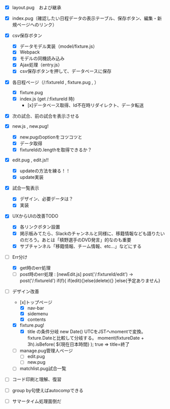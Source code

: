 - [x] layout.pug　および継承
- [x] index.pug（確認したい日程データの表示テーブル、保存ボタン、編集・新規ページへのリンク）
- [x] csv保存ボタン
  - [x] データモデル実装（model/fixture.js）
  - [x] Webpack
  - [x] モデルの同機読み込み
  - [x] Ajax処理（entry.js）
  - [x] csv保存ボタンを押して、データベースに保存

- [x] 各日程ページ（/:fixtureId , fixture.pug , ）
  - [x] fixture.pug
  - [x] index.js (get /:fixtureId 時)
    - [x]データベース取得、Id不在時リダイレクト、データ転送

- [x] 次の試合、前の試合を表示させる

- [x] new.js , new.pug!
  - [x] new.pugのoptionをコツコツと
  - [x] データ取得
  - [x] fixtureIdの.lengthを取得できるか？
  
- [x] edit.pug , edit.js!!
    - [x] updateの方法を練る！！
    - [x] update実装

- [x] 試合一覧表示
    - [x] デザイン、必要データは？
    - [x] 実装

- [x] UXからUIの改善TODO
    - [x] 各リンクボタン設置
    - [x] 掲示板みてたら、Slackのチャンネルと同様に、移籍情報なども語りたいのだろう。あとは「槙野選手のDVD発言」的なのも重要
    - [x] サブチャンネル「移籍情報、チーム情報、etc...」などにする

- [ ] Err分け
    - [x] get時のerr処理
    - [ ] post時のerr処理 : [newEdit.js] post('/:fixtureId/edit') → post('/:fixtureId') if(f){ if(edit){}else(delete){} }else{予定ありません}

- [ ] デザイン改善
    - [x]トップページ
        - [x] nav-bar
        - [x] sidemenu
        - [x] contents
    - [x] fixture.pug!
        - [x] title の条件分岐 new Date() UTCをJSTへmomentで変換。fixture.Dateと比較して分岐する。
                moment(fixtureDate + 3h).isBefore( ${現在日本時間} ); true => title=終了
    - [ ] manage.pug管理人ページ
        - [ ] edit.pug
        - [ ] new.pug
    - [ ] matchlist.pug試合一覧

- [ ] コード印刷と理解、復習

- [ ] group by句使えばautocompできる

- [ ] サマータイム処理面倒だ